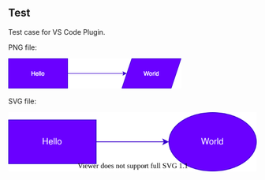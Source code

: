 ## Test

Test case for VS Code Plugin.

PNG file:

![my diagram](vscode.drawio.png)

SVG file:

![my diagram](vscode.drawio.svg)
